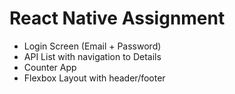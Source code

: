 # React Native Assignment
- Login Screen (Email + Password)
- API List with navigation to Details
- Counter App
- Flexbox Layout with header/footer
